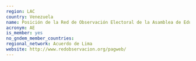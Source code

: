 ```yaml
---
region: LAC
country: Venezuela
name: Posición de la Red de Observación Electoral de la Asamblea de Educación
acronym: AE
is_member: yes
no_gndem_member_countries: 
regional_network: Acuerdo de Lima
website: http://www.redobservacion.org/pagweb/
---
```

